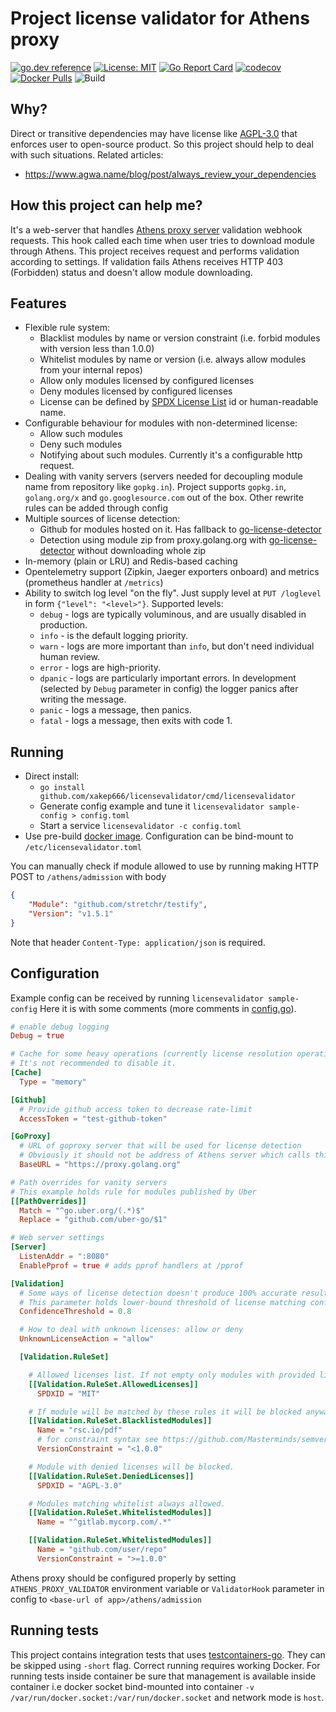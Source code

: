 # Project license validator for Athens proxy
[![go.dev reference](https://img.shields.io/badge/go.dev-reference-007d9c?logo=go&logoColor=white&style=flat-square)](https://pkg.go.dev/github.com/xakep666/licensevalidator)
[![License: MIT](https://img.shields.io/badge/License-MIT-yellow.svg)](https://opensource.org/licenses/MIT)
[![Go Report Card](https://goreportcard.com/badge/github.com/xakep666/licensevalidator)](https://goreportcard.com/report/github.com/xakep666/licensevalidator)
[![codecov](https://codecov.io/gh/xakep666/licensevalidator/branch/master/graph/badge.svg)](https://codecov.io/gh/xakep666/licensevalidator)
[![Docker Pulls](https://img.shields.io/docker/pulls/xakep666/licensevalidator.svg)](https://hub.docker.com/r/xakep666/licensevalidator)
![Build](https://github.com/xakep666/licensevalidator/workflows/Go/badge.svg)

## Why?
Direct or transitive dependencies may have license like [AGPL-3.0](https://spdx.org/licenses/AGPL-3.0.html) that enforces user to open-source product.
So this project should help to deal with such situations.
Related articles:
* https://www.agwa.name/blog/post/always_review_your_dependencies

## How this project can help me?
It's a web-server that handles [Athens proxy server](https://gomods.io/) validation webhook requests.
This hook called each time when user tries to download module through Athens. This project receives request and performs validation according to settings. If validation fails Athens receives HTTP 403 (Forbidden) status and doesn't allow module downloading.

## Features
* Flexible rule system:
    * Blacklist modules by name or version constraint (i.e. forbid modules with version less than 1.0.0)
    * Whitelist modules by name or version (i.e. always allow modules from your internal repos)
    * Allow only modules licensed by configured licenses
    * Deny modules licensed by configured licenses
    * License can be defined by [SPDX License List](https://spdx.org/licenses/) id or human-readable name.
* Configurable behaviour for modules with non-determined license:
    * Allow such modules
    * Deny such modules
    * Notifying about such modules. Currently it's a configurable http request.
* Dealing with vanity servers (servers needed for decoupling module name from repository like `gopkg.in`). Project supports `gopkg.in`, `golang.org/x` and `go.googlesource.com` out of the box. Other rewrite rules can be added through config
* Multiple sources of license detection:
    * Github for modules hosted on it. Has fallback to [go-license-detector](https://godoc.org/gopkg.in/src-d/go-license-detector.v3)
    * Detection using module zip from proxy.golang.org with [go-license-detector](https://godoc.org/gopkg.in/src-d/go-license-detector.v3) without downloading whole zip
* In-memory (plain or LRU) and Redis-based caching
* Opentelemetry support (Zipkin, Jaeger exporters onboard) and metrics (prometheus handler at `/metrics`)
* Ability to switch log level "on the fly". Just supply level at `PUT /loglevel` in form `{"level": "<level>"}`. Supported levels:
    * `debug` - logs are typically voluminous, and are usually disabled in production.
    * `info` - is the default logging priority.
    * `warn` - logs are more important than `info`, but don't need individual human review.
    * `error` - logs are high-priority.
    * `dpanic` - logs are particularly important errors. In development (selected by `Debug` parameter in config) the logger panics after writing the message.
    * `panic` - logs a message, then panics.
    * `fatal` - logs a message, then exits with code 1.

## Running
* Direct install:
    * `go install github.com/xakep666/licensevalidator/cmd/licensevalidator`
    * Generate config example and tune it `licensevalidator sample-config > config.toml`
    * Start a service `licensevalidator -c config.toml`
* Use pre-build [docker image](https://hub.docker.com/repository/docker/xakep666/licensevalidator/general).
 Configuration can be bind-mount to `/etc/licensevalidator.toml`

You can manually check if module allowed to use by running making HTTP POST to `/athens/admission` with body
```json
{
    "Module": "github.com/stretchr/testify",
    "Version": "v1.5.1"
}
```
Note that header `Content-Type: application/json` is required.

## Configuration
Example config can be received by running `licensevalidator sample-config`
Here it is with some comments (more comments in [config.go](./cmd/licensevalidator/app/config.go)).
```toml
# enable debug logging
Debug = true

# Cache for some heavy operations (currently license resolution operation).
# It's not recommended to disable it.
[Cache]
  Type = "memory"

[Github]
  # Provide github access token to decrease rate-limit
  AccessToken = "test-github-token"

[GoProxy]
  # URL of goproxy server that will be used for license detection
  # Obviously it should not be address of Athens server which calls this app.
  BaseURL = "https://proxy.golang.org"

# Path overrides for vanity servers
# This example holds rule for modules published by Uber
[[PathOverrides]]
  Match = "^go.uber.org/(.*)$"
  Replace = "github.com/uber-go/$1"

# Web server settings
[Server]
  ListenAddr = ":8080"
  EnablePprof = true # adds pprof handlers at /pprof

[Validation]
  # Some ways of license detection doesn't produce 100% accurate result.
  # This parameter holds lower-bound threshold of license matching confidence.
  ConfidenceThreshold = 0.8

  # How to deal with unknown licenses: allow or deny
  UnknownLicenseAction = "allow"

  [Validation.RuleSet]

    # Allowed licenses list. If not empty only modules with provided licenses can be used.
    [[Validation.RuleSet.AllowedLicenses]]
      SPDXID = "MIT"

    # If module will be matched by these rules it will be blocked anyway.
    [[Validation.RuleSet.BlacklistedModules]]
      Name = "rsc.io/pdf"
      # for constraint syntax see https://github.com/Masterminds/semver/#checking-version-constraints
      VersionConstraint = "<1.0.0"

    # Module with denied licenses will be blocked.
    [[Validation.RuleSet.DeniedLicenses]]
      SPDXID = "AGPL-3.0"

    # Modules matching whitelist always allowed.
    [[Validation.RuleSet.WhitelistedModules]]
      Name = "^gitlab.mycorp.com/.*"

    [[Validation.RuleSet.WhitelistedModules]]
      Name = "github.com/user/repo"
      VersionConstraint = ">=1.0.0"
```

Athens proxy should be configured properly by setting `ATHENS_PROXY_VALIDATOR` environment variable or `ValidatorHook` parameter in config to `<base-url of app>/athens/admission`

## Running tests
This project contains integration tests that uses [testcontainers-go](https://github.com/testcontainers/testcontainers-go).
They can be skipped using `-short` flag. Correct running requires working Docker.
For running tests inside container be sure that management is available inside container
i.e docker socket bind-mounted into container `-v /var/run/docker.socket:/var/run/docker.socket` and network mode is `host`.
